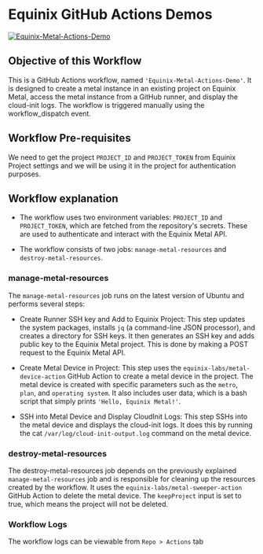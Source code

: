 # Equinix GitHub Actions Demos

[![Equinix-Metal-Actions-Demo](https://github.com/chefgs/equinix_demos/actions/workflows/equinix_workflow.yml/badge.svg?branch=main)](https://github.com/chefgs/equinix_demos/actions/workflows/equinix_workflow.yml)

## Objective of this Workflow
This is a GitHub Actions workflow, named `'Equinix-Metal-Actions-Demo'`. It is designed to create a metal instance in an existing project on Equinix Metal, access the metal instance from a GitHub runner, and display the cloud-init logs. The workflow is triggered manually using the workflow_dispatch event.

## Workflow Pre-requisites
We need to get the project `PROJECT_ID` and `PROJECT_TOKEN` from Equinix Project settings and we will be using it in the project for authentication purposes. 

## Workflow explanation
- The workflow uses two environment variables: `PROJECT_ID` and `PROJECT_TOKEN`, which are fetched from the repository's secrets. These are used to authenticate and interact with the Equinix Metal API.

- The workflow consists of two jobs: `manage-metal-resources` and `destroy-metal-resources`.

### manage-metal-resources
The `manage-metal-resources` job runs on the latest version of Ubuntu and performs several steps:

- Create Runner SSH key and Add to Equinix Project: This step updates the system packages, installs `jq` (a command-line JSON processor), and creates a directory for SSH keys. It then generates an SSH key and adds public key to the Equinix Metal project. This is done by making a POST request to the Equinix Metal API.

- Create Metal Device in Project: This step uses the `equinix-labs/metal-device-action` GitHub Action to create a metal device in the project. The metal device is created with specific parameters such as the `metro`, `plan`, and `operating system`. It also includes user data, which is a bash script that simply prints `'Hello, Equinix Metal!'`.

- SSH into Metal Device and Display CloudInit Logs: This step SSHs into the metal device and displays the cloud-init logs. It does this by running the cat `/var/log/cloud-init-output.log` command on the metal device.

### destroy-metal-resources
The destroy-metal-resources job depends on the previously explained `manage-metal-resources` job and is responsible for cleaning up the resources created by the workflow. It uses the `equinix-labs/metal-sweeper-action` GitHub Action to delete the metal device. The `keepProject` input is set to true, which means the project will not be deleted.

### Workflow Logs
The workflow logs can be viewable from `Repo > Actions` tab
